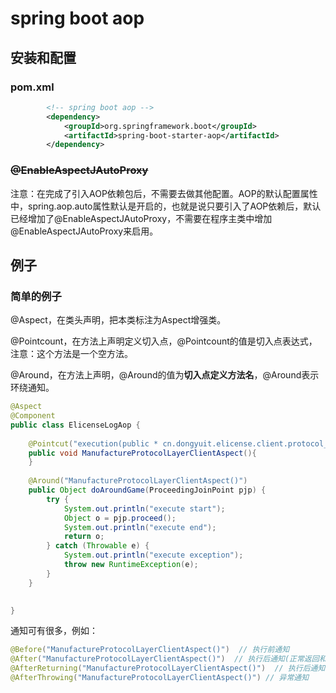 # spring boot aop

## 安装和配置

### pom.xml

```xml
		<!-- spring boot aop -->
		<dependency>
			<groupId>org.springframework.boot</groupId>
			<artifactId>spring-boot-starter-aop</artifactId>
		</dependency>
```



### ~~@EnableAspectJAutoProxy~~

注意：在完成了引入AOP依赖包后，不需要去做其他配置。AOP的默认配置属性中，spring.aop.auto属性默认是开启的，也就是说只要引入了AOP依赖后，默认已经增加了@EnableAspectJAutoProxy，不需要在程序主类中增加@EnableAspectJAutoProxy来启用。



## 例子

### 简单的例子

@Aspect，在类头声明，把本类标注为Aspect增强类。

@Pointcount，在方法上声明定义切入点，@Pointcount的值是切入点表达式，注意：这个方法是一个空方法。

@Around，在方法上声明，@Around的值为**切入点定义方法名**，@Around表示环绕通知。

```java
@Aspect
@Component
public class ElicenseLogAop {
	
	@Pointcut("execution(public * cn.dongyuit.elicense.client.protocol_layer.manufacture.ManufactureProtocolLayerClient.*(..)))")
    public void ManufactureProtocolLayerClientAspect(){
    }
	
	@Around("ManufactureProtocolLayerClientAspect()")
	public Object doAroundGame(ProceedingJoinPoint pjp) {
		try {
			System.out.println("execute start");
			Object o = pjp.proceed();
			System.out.println("execute end");
			return o;
		} catch (Throwable e) {
			System.out.println("execute exception");
			throw new RuntimeException(e);
		}
	}
	

}
```

通知可有很多，例如：

```java
@Before("ManufactureProtocolLayerClientAspect()")  // 执行前通知 
@After("ManufactureProtocolLayerClientAspect()")  // 执行后通知(正常返回和异常返回都会执行这个通知) 
@AfterReturning("ManufactureProtocolLayerClientAspect()")  // 执行后通知(正常返回)
@AfterThrowing("ManufactureProtocolLayerClientAspect()") // 异常通知
```